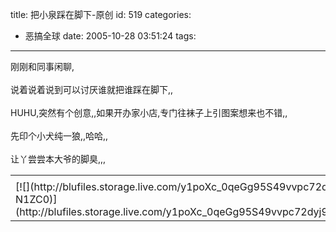 title: 把小泉踩在脚下-原创
id: 519
categories:
  - 恶搞全球
date: 2005-10-28 03:51:24
tags:
---

<div id="msgcns!9697D6160EFEBC17!350" class="bvMsg"><div>刚刚和同事闲聊,</div>
<div> </div>
<div>说着说着说到可以讨厌谁就把谁踩在脚下,,</div>
<div> </div>
<div>HUHU,突然有个创意,,如果开办家小店,专门往袜子上引图案想来也不错,,</div>
<div> </div>
<div>先印个小犬纯一狼,,哈哈,,</div>
<div> </div>
<div>让丫尝尝本大爷的脚臭,,,</div></div><table cellspacing="0" border="0"><tr><td></td></tr><tr><td valign="top">[![](http://blufiles.storage.live.com/y1poXc_0qeGg95S49vvpc72dyj9PiKd2q4AkmMK9EEqCoWSY_Ecx_fa0aJNTvhSg6Dj4DXtS-N1ZC0)](http://blufiles.storage.live.com/y1poXc_0qeGg95S49vvpc72dyj9PiKd2q4AMnhiYCB2yUUc8vP8zGmAWJWLfsHh739Ye0vrRVf21p0)</td></tr></table>